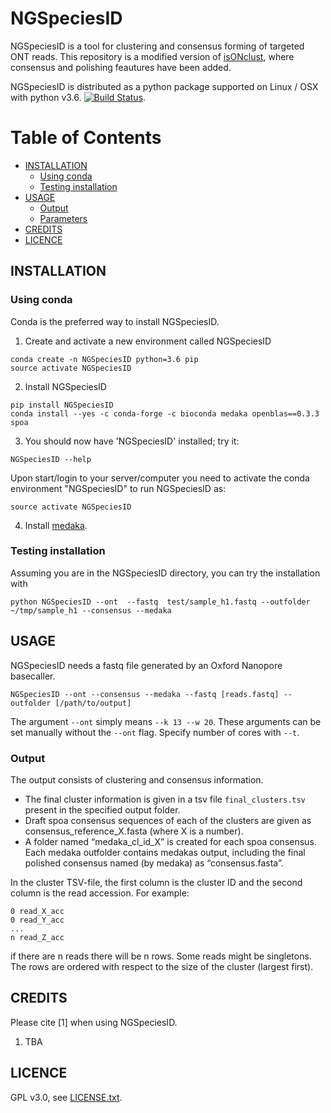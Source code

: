 NGSpeciesID
===========

NGSpeciesID is a tool for clustering and consensus forming of targeted ONT reads. This repository is a modified version of [isONclust](https://github.com/ksahlin/isONclust), where consensus and polishing feautures have been added.

NGSpeciesID is distributed as a python package supported on Linux / OSX with python v3.6. [![Build Status](https://travis-ci.org/ksahlin/NGSpeciesID.svg?branch=master)](https://travis-ci.org/ksahlin/NGSpeciesID).

Table of Contents
=================

  * [INSTALLATION](#INSTALLATION)
    * [Using conda](#Using-conda)
    * [Testing installation](#testing-installation)
  * [USAGE](#USAGE)
    * [Output](#Output)
    * [Parameters](#Parameters)
  * [CREDITS](#CREDITS)
  * [LICENCE](#LICENCE)



INSTALLATION
----------------


### Using conda
Conda is the preferred way to install NGSpeciesID.

1. Create and activate a new environment called NGSpeciesID

```
conda create -n NGSpeciesID python=3.6 pip 
source activate NGSpeciesID
```

2. Install NGSpeciesID 

```
pip install NGSpeciesID
conda install --yes -c conda-forge -c bioconda medaka openblas==0.3.3 spoa
```
3. You should now have 'NGSpeciesID' installed; try it:
```
NGSpeciesID --help
```

Upon start/login to your server/computer you need to activate the conda environment "NGSpeciesID" to run NGSpeciesID as:
```
source activate NGSpeciesID
```

4. Install [medaka](https://github.com/nanoporetech/medaka).



### Testing installation

Assuming you are in the NGSpeciesID directory, you can try the installation with

``` 
python NGSpeciesID --ont  --fastq  test/sample_h1.fastq --outfolder  ~/tmp/sample_h1 --consensus --medaka
```


USAGE
-------

NGSpeciesID needs a fastq file generated by an Oxford Nanopore basecaller.

```
NGSpeciesID --ont --consensus --medaka --fastq [reads.fastq] --outfolder [/path/to/output] 
```
The argument `--ont` simply means `--k 13 --w 20`. These arguments can be set manually without the `--ont` flag. Specify number of cores with `--t`. 


### Output

The output consists of clustering and consensus information.

* The final cluster information is given in a tsv file `final_clusters.tsv` present in the specified output folder.
* Draft spoa consensus sequences of each of the clusters are given as consensus_reference_X.fasta (where X is a number).
* A folder named “medaka_cl_id_X” is created for each spoa consensus. Each medaka outfolder contains medakas output, including the final polished consensus named (by medaka) as “consensus.fasta”.


In the cluster TSV-file, the first column is the cluster ID and the second column is the read accession. For example:

```
0 read_X_acc
0 read_Y_acc
...
n read_Z_acc
```
if there are n reads there will be n rows. Some reads might be singletons. The rows are ordered with respect to the size of the cluster (largest first).



CREDITS
----------------

Please cite [1] when using NGSpeciesID.

1. TBA



LICENCE
----------------

GPL v3.0, see [LICENSE.txt](https://github.com/ksahlin/NGSpeciesID/blob/master/LICENCE.txt).


